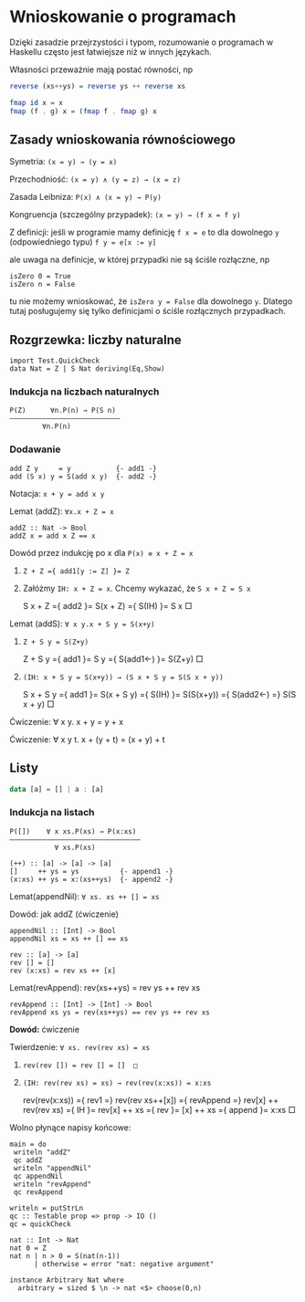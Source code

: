 # Wnioskowanie o programach

Dzięki zasadzie przejrzystości i typom, rozumowanie o programach w
Haskellu często jest łatwiejsze niż w innych językach.

Własności przeważnie mają postać równości, np

``` haskell
reverse (xs++ys) = reverse ys ++ reverse xs

fmap id x = x
fmap (f . g) x = (fmap f . fmap g) x
```

## Zasady wnioskowania równościowego

Symetria: `(x = y) → (y = x)`

Przechodniość: `(x = y) ∧ (y = z) → (x = z)`

Zasada Leibniza: `P(x) ∧ (x = y) → P(y)`

Kongruencja (szczególny przypadek): `(x = y) → (f x = f y)`

Z definicji: jeśli w programie mamy definicję `f x = e` to dla dowolnego
`y` (odpowiedniego typu) `f y = e[x := y]`

ale uwaga na definicje, w której przypadki nie są ściśle rozłączne, np

    isZero 0 = True
    isZero n = False

tu nie możemy wnioskować, że `isZero y = False` dla dowolnego `y`.
Dlatego tutaj posługujemy się tylko definicjami o ściśle rozłącznych
przypadkach.

## Rozgrzewka: liczby naturalne

``` {.haskell .literate}
import Test.QuickCheck
data Nat = Z | S Nat deriving(Eq,Show)
```

### Indukcja na liczbach naturalnych

    P(Z)      ∀n.P(n) → P(S n)
    ———————————————————————————
            ∀n.P(n)

### Dodawanie

``` {.haskell .literate}
add Z y     = y           {- add1 -}
add (S x) y = S(add x y)  {- add2 -}
```

Notacja: `x + y = add x y`

Lemat (addZ): `∀x.x + Z = x`

``` {.haskell .literate}
addZ :: Nat -> Bool
addZ x = add x Z == x
```

Dowód przez indukcję po x dla `P(x) ≡ x + Z = x`

1.  `Z + Z ={ add1[y := Z] }= Z`
2.  Załóżmy `IH: x + Z = x`. Chcemy wykazać, że `S x + Z = S x`

    S x + Z   ={ add2 }=
    S(x + Z)  ={ S(IH) }=
    S x       □

Lemat (addS): `∀ x y.x + S y = S(x+y)`

1.  `Z + S y = S(Z+y)`

    Z + S y   ={ add1 }=
    S y       ={ S(add1←) }=
    S(Z+y)    □

2.  `(IH: x + S y = S(x+y)) → (S x + S y = S(S x + y))`

    S x + S y   ={ add1 }=
    S(x + S y)  ={ S(IH) }=
    S(S(x+y))   ={ S(add2←) =}
    S(S x + y)  □

Ćwiczenie: ∀ x y. x + y = y + x

Ćwiczenie: ∀ x y t. x + (y + t) = (x + y) + t

## Listy

``` haskell
data [a] = [] | a : [a]
```

### Indukcja na listach

    P([])    ∀ x xs.P(xs) → P(x:xs)
    ————————————————————————————————
               ∀ xs.P(xs)

    (++) :: [a] -> [a] -> [a]
    []     ++ ys = ys          {- append1 -}
    (x:xs) ++ ys = x:(xs++ys)  {- append2 -}

Lemat(appendNil): `∀ xs. xs ++ [] = xs`

Dowód: jak addZ (ćwiczenie)

``` {.haskell .literate}
appendNil :: [Int] -> Bool
appendNil xs = xs ++ [] == xs
```

``` {.haskell .literate}
rev :: [a] -> [a]
rev [] = []
rev (x:xs) = rev xs ++ [x]
```

Lemat(revAppend): rev(xs++ys) = rev ys ++ rev xs

``` {.haskell .literate}
revAppend :: [Int] -> [Int] -> Bool
revAppend xs ys = rev(xs++ys) == rev ys ++ rev xs
```

**Dowód:** ćwiczenie

Twierdzenie: `∀ xs. rev(rev xs) = xs`

1.  `rev(rev []) = rev [] = []  □`
2.  `(IH: rev(rev xs) = xs) → rev(rev(x:xs)) = x:xs`

    rev(rev(x:xs))    ={ rev1 =}
    rev(rev xs++[x])  ={ revAppend =}
    rev[x] ++ rev(rev xs) ={ IH }=
    rev[x] ++ xs          ={ rev }=
    [x] ++ xs         ={ append }=
    x:xs              □

Wolno płynące napisy końcowe:

``` {.haskell .literate}
main = do
 writeln "addZ"
 qc addZ
 writeln "appendNil"
 qc appendNil
 writeln "revAppend"
 qc revAppend
```

``` {.haskell .literate}
writeln = putStrLn
qc :: Testable prop => prop -> IO ()
qc = quickCheck
```

``` {.haskell .literate}
nat :: Int -> Nat
nat 0 = Z
nat n | n > 0 = S(nat(n-1))
      | otherwise = error "nat: negative argument"
```

``` {.haskell .literate}
instance Arbitrary Nat where
  arbitrary = sized $ \n -> nat <$> choose(0,n)
```
